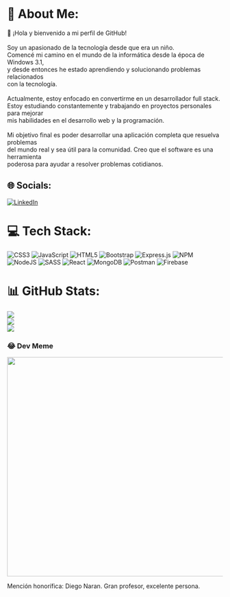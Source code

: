 # 💫 About Me:
💾 ¡Hola y bienvenido a mi perfil de GitHub!<br><br>Soy un apasionado de la tecnología desde que era un niño. <br>Comencé mi camino en el mundo de la informática desde la época de Windows 3.1, <br>y desde entonces he estado aprendiendo y solucionando problemas relacionados <br>con la tecnología.<br><br>Actualmente, estoy enfocado en convertirme en un desarrollador full stack. <br>Estoy estudiando constantemente y trabajando en proyectos personales para mejorar<br>mis habilidades en el desarrollo web y la programación.<br><br>Mi objetivo final es poder desarrollar una aplicación completa que resuelva problemas<br>del mundo real y sea útil para la comunidad. Creo que el software es una herramienta <br>poderosa para ayudar a resolver problemas cotidianos.


## 🌐 Socials:
[![LinkedIn](https://img.shields.io/badge/LinkedIn-%230077B5.svg?logo=linkedin&logoColor=white)](https://linkedin.com/in/matiasvazquezmartin/) 

# 💻 Tech Stack:
![CSS3](https://img.shields.io/badge/css3-%231572B6.svg?style=for-the-badge&logo=css3&logoColor=white) ![JavaScript](https://img.shields.io/badge/javascript-%23323330.svg?style=for-the-badge&logo=javascript&logoColor=%23F7DF1E) ![HTML5](https://img.shields.io/badge/html5-%23E34F26.svg?style=for-the-badge&logo=html5&logoColor=white) ![Bootstrap](https://img.shields.io/badge/bootstrap-%23563D7C.svg?style=for-the-badge&logo=bootstrap&logoColor=white) ![Express.js](https://img.shields.io/badge/express.js-%23404d59.svg?style=for-the-badge&logo=express&logoColor=%2361DAFB) ![NPM](https://img.shields.io/badge/NPM-%23000000.svg?style=for-the-badge&logo=npm&logoColor=white) ![NodeJS](https://img.shields.io/badge/node.js-6DA55F?style=for-the-badge&logo=node.js&logoColor=white) ![SASS](https://img.shields.io/badge/SASS-hotpink.svg?style=for-the-badge&logo=SASS&logoColor=white) ![React](https://img.shields.io/badge/react-%2320232a.svg?style=for-the-badge&logo=react&logoColor=%2361DAFB) ![MongoDB](https://img.shields.io/badge/MongoDB-%234ea94b.svg?style=for-the-badge&logo=mongodb&logoColor=white) ![Postman](https://img.shields.io/badge/Postman-FF6C37?style=for-the-badge&logo=postman&logoColor=white) ![Firebase](https://img.shields.io/badge/firebase-%23039BE5.svg?style=for-the-badge&logo=firebase)
# 📊 GitHub Stats:
![](https://github-readme-stats.vercel.app/api?username=mvazquezmartin&theme=nightowl&hide_border=false&include_all_commits=false&count_private=false)<br/>
![](https://github-readme-streak-stats.herokuapp.com/?user=mvazquezmartin&theme=nightowl&hide_border=false)<br/>
![](https://github-readme-stats.vercel.app/api/top-langs/?username=mvazquezmartin&theme=nightowl&hide_border=false&include_all_commits=false&count_private=false&layout=compact)

### 😂 Dev Meme
<img src="https://media.licdn.com/dms/image/C4E22AQG7DnShZpd3VQ/feedshare-shrink_800/0/1677791091390?e=2147483647&v=beta&t=cRUM_pUwUkjSLVhX00ds4k1fV9xAY_h4MrMfXMDx0-w" width="512px"/>

Mención honorífica: Diego Naran. Gran profesor, excelente persona.
